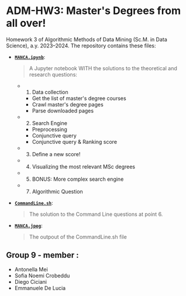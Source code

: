 # ADM-HW3: Master's Degrees from all over!
Homework 3 of Algorithmic Methods of Data Mining (Sc.M. in Data Science), a.y. 2023–2024. 
The repository contains these files:
- [__`MANCA.ipynb`__]( ):
  > A Jupyter notebook WITH the solutions to the theoretical and research questions:

  - 1. Data collection
     - Get the list of master's degree courses
     - Crawl master's degree pages
     - Parse downloaded pages
  - 2. Search Engine
     - Preprocessing
     - Conjunctive query
     - Conjunctive query & Ranking score
  - 3. Define a new score!
  - 4. Visualizing the most relevant MSc degrees
  - 5. BONUS: More complex search engine
  - 7. Algorithmic Question 

- [__`CommandLine.sh`__]( ):
  > The solution to the Command Line questions at point 6.

- [__`MANCA.jpeg`__]( ):
  > The outpout of the CommandLine.sh file

## Group 9 - member :
- Antonella Mei 
- Sofia Noemi Crobeddu
- Diego Ciciani
- Emmanuele De Lucia
